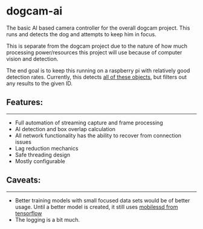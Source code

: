 # dogcam-ai
The basic AI based camera controller for the overall dogcam project. This runs and detects the dog and attempts to keep him in focus.

This is separate from the dogcam project due to the nature of how much processing power/resources this project will use because of computer vision and detection.

The end goal is to keep this running on a raspberry pi with relatively good detection rates. Currently, this detects [all of these objects](https://github.com/tensorflow/models/blob/master/research/object_detection/data/mscoco_label_map.pbtxt), but filters out any results to the given ID.

## Features:
---------------
* Full automation of streaming capture and frame processing
* AI detection and box overlap calculation
* All network functionality has the ability to recover from connection issues
* Lag reduction mechanics
* Safe threading design
* Mostly configurable


## Caveats:
---------------
* Better training models with small focused data sets would be of better usage. Until a better model is created, it still uses [mobilessd from tensorflow](https://github.com/opencv/opencv/wiki/TensorFlow-Object-Detection-API)
* The logging is a bit much.

